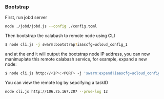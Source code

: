 ### Bootstrap
First, run jobd server
```sh
node ./jobd/jobd.js --config ./config.toml
```

Then bootstrap the calabash to remote node using CLI
```sh
$ node cli.js -j swarm:bootstrap?iaascfg=ucloud_config_1
```
and at the end it will output the bootstrap node IP address, you can now manimuplate this remote calabash service, for example, expand a new node:
```sh
$ node cli.js http://<IP>:<PORT> -j 'swarm:expand?iaascfg=ucloud_config_1&role=worker&typeIP=private'
```

You can view the remote log by sepcifying a taskID
```sh
node cli.js http://106.75.167.207 --prue-log 12
```
